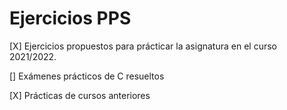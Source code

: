 # Ejercicios PPS

[X] Ejercicios propuestos para prácticar la asignatura en el curso 2021/2022.

[] Exámenes prácticos de C resueltos

[X] Prácticas de cursos anteriores
